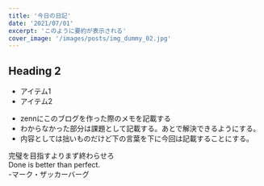 ```yaml
---
title: '今日の日記'
date: '2021/07/01'
excerpt: 'このように要約が表示される'
cover_image: '/images/posts/img_dummy_02.jpg'
---
```

## Heading 2

* アイテム1
* アイテム2

- zennにこのブログを作った際のメモを記載する
- わからなかった部分は課題として記載する。あとで解決できるようにする。
- 内容としては拙いものだけど下の言葉を下に今回は記載することにする。

完璧を目指すよりまず終わらせろ  
Done is better than perfect.  
-マーク・ザッカーバーグ  